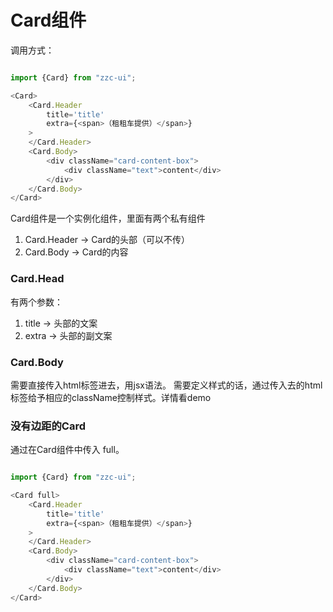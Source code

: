 Card组件
===================

调用方式：

```JavaScript

import {Card} from "zzc-ui";

<Card>
    <Card.Header 
        title='title' 
        extra={<span>（租租车提供）</span>}
    >
    </Card.Header>
    <Card.Body>
        <div className="card-content-box">
            <div className="text">content</div>
        </div>
    </Card.Body>
</Card>

```

Card组件是一个实例化组件，里面有两个私有组件
1. Card.Header  ->  Card的头部（可以不传）
2. Card.Body -> Card的内容


### Card.Head ######

有两个参数：
1. title -> 头部的文案
2. extra -> 头部的副文案

### Card.Body ######

需要直接传入html标签进去，用jsx语法。
需要定义样式的话，通过传入去的html标签给予相应的className控制样式。详情看demo

### 没有边距的Card ###

通过在Card组件中传入 full。

```JavaScript

import {Card} from "zzc-ui";

<Card full>
    <Card.Header 
        title='title' 
        extra={<span>（租租车提供）</span>}
    >
    </Card.Header>
    <Card.Body>
        <div className="card-content-box">
            <div className="text">content</div>
        </div>
    </Card.Body>
</Card>

```
